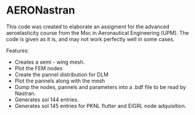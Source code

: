 # AERONastran
This code was created to elaborate an assigment for the advanced aeroelasticity course from the Msc in Aeronautical Engineering (UPM). The code is given as it is, and may not work perfectly well in some cases.

Features:
  - Creates a semi - wing mesh.
  - Plot the FEM nodes
  - Create the pannel distribution for DLM
  - Plot the pannels along with the mesh
  - Dump the nodes, pannels and parameters into a .bdf file to be read by Nastran.
  - Generates sol 144 entries.
  - Generates sol 145 entries for PKNL flutter and EIGRL node adquisition.
